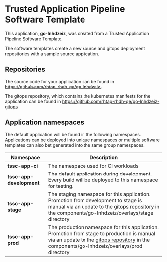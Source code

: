 # Trusted Application Pipeline Software Template

This application, **go-lnhdzeiz**, was created from a Trusted Application Pipeline Software Template.

The software templates create a new source and gitops deployment repositories with a sample source application. 

## Repositories

The source code for your application can be found in [https://github.com/rhtap-rhdh-qe/go-lnhdzeiz ](https://github.com/rhtap-rhdh-qe/go-lnhdzeiz ).
 
The gitops repository, which contains the kubernetes manifests for the application can be found in 
[https://github.com/rhtap-rhdh-qe/go-lnhdzeiz-gitops ](https://github.com/rhtap-rhdh-qe/go-lnhdzeiz-gitops ) 

## Application namespaces 

The default application will be found in the following namespaces. Applications can be deployed into unique namespaces or multiple software templates can also bet generated into the same group namespaces.  

|  Namespace   |  Description   |  
| -------- | -------- |
| **tssc-app-ci** | The namespace used for CI workloads |
| **tssc-app-development** | The default application during development. Every build will be deployed to this namespace for testing. |
| **tssc-app-stage** | The staging namespace for this application. Promotion from development to stage is manual via an update to the [gitops repository](https://github.com/rhtap-rhdh-qe/go-lnhdzeiz-gitops ) in the components/go-lnhdzeiz/overlays/stage directory |
| **tssc-app-prod** | The production namespace for this application. Promotion from stage to production is manual via an update to the [gitops repository](https://github.com/rhtap-rhdh-qe/go-lnhdzeiz-gitops ) in the components/go-lnhdzeiz/overlays/prod directory |